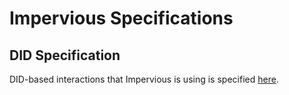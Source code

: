 # Impervious Specifications

## DID Specification

DID-based interactions that Impervious is using is specified [here](./did-usage.md).
